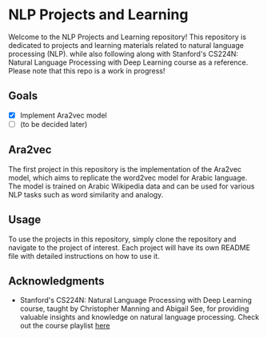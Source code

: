 # NLP Projects and Learning

Welcome to the NLP Projects and Learning repository! This repository is dedicated to projects and learning materials related to natural language processing (NLP). while also following along with Stanford's CS224N: Natural Language Processing with Deep Learning course as a reference.
Please note that this repo is a work in progress!
## Goals

- [x] Implement Ara2vec model
- [ ] (to be decided later)

## Ara2vec

The first project in this repository is the implementation of the Ara2vec model, which aims to replicate the word2vec model for Arabic language. The model is trained on Arabic Wikipedia data and can be used for various NLP tasks such as word similarity and analogy.

## Usage

To use the projects in this repository, simply clone the repository and navigate to the project of interest. Each project will have its own README file with detailed instructions on how to use it.


## Acknowledgments

- Stanford's CS224N: Natural Language Processing with Deep Learning course, taught by Christopher Manning and Abigail See, for providing valuable insights and knowledge on natural language processing. Check out the course playlist [here](https://www.youtube.com/playlist?list=PLoROMvodv4rOSPtc5gRBkhl-EAFobTFD_.)
